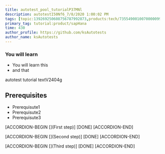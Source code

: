 ```yaml
---
title: autotest_pool_tutorialP37MNl
description: autotestI50Nf6_7/8/2020 1:00:02 PM
tags: [topic:139269250608756787992873,products:tech/73554900100700000996,tutorial:experience/advanced]
primary_tag: tutorial:product/sapHana
time: 430
author_profile: https://github.com/ksAutotests
author_name: ksAutotests
---
```

### You will learn
- You will learn this
- and that

autotest tutorial textV2404g

## Prerequisites
- Prerequisute1
- Prerequisute2
- Prerequisute3

[ACCORDION-BEGIN [](First step)]
[DONE]
[ACCORDION-END]

[ACCORDION-BEGIN [](Second step)]
[DONE]
[ACCORDION-END]

[ACCORDION-BEGIN [](Third step)]
[DONE]
[ACCORDION-END]

